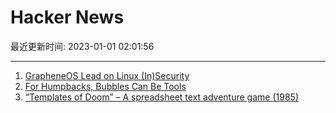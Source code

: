 # Hacker News

最近更新时间: 2023-01-01 02:01:56

--- 
1. [GrapheneOS Lead on Linux (In)Security](https://old.reddit.com/r/GrapheneOS/comments/bddq5u/os_security_ios_vs_grapheneos_vs_stock_android/) 
2. [For Humpbacks, Bubbles Can Be Tools](https://hakaimagazine.com/videos-visuals/for-humpbacks-bubbles-can-be-tools/) 
3. [“Templates of Doom” – A spreadsheet text adventure game (1985)](https://twitter.com/taviso/status/1609032924015493120) 
